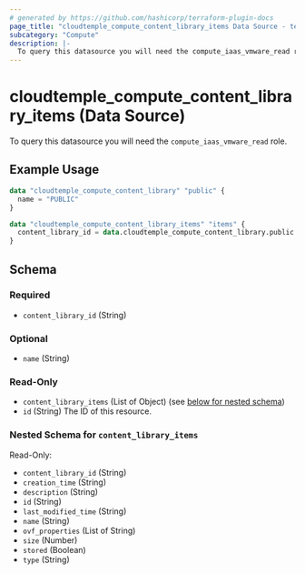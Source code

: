 ```yaml
---
# generated by https://github.com/hashicorp/terraform-plugin-docs
page_title: "cloudtemple_compute_content_library_items Data Source - terraform-provider-cloudtemple"
subcategory: "Compute"
description: |-
  To query this datasource you will need the compute_iaas_vmware_read role.
---
```


# cloudtemple_compute_content_library_items (Data Source)

To query this datasource you will need the `compute_iaas_vmware_read` role.

## Example Usage

```terraform
data "cloudtemple_compute_content_library" "public" {
  name = "PUBLIC"
}

data "cloudtemple_compute_content_library_items" "items" {
  content_library_id = data.cloudtemple_compute_content_library.public.id
}
```

<!-- schema generated by tfplugindocs -->
## Schema

### Required

- `content_library_id` (String)

### Optional

- `name` (String)

### Read-Only

- `content_library_items` (List of Object) (see [below for nested schema](#nestedatt--content_library_items))
- `id` (String) The ID of this resource.

<a id="nestedatt--content_library_items"></a>
### Nested Schema for `content_library_items`

Read-Only:

- `content_library_id` (String)
- `creation_time` (String)
- `description` (String)
- `id` (String)
- `last_modified_time` (String)
- `name` (String)
- `ovf_properties` (List of String)
- `size` (Number)
- `stored` (Boolean)
- `type` (String)


